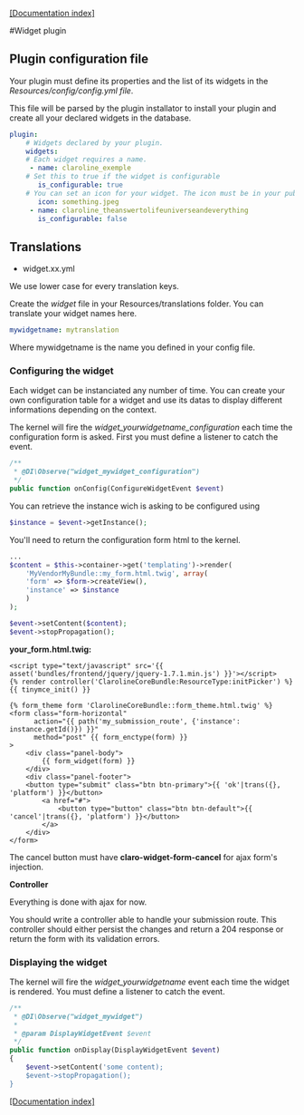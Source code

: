 [[Documentation index]][1]

#Widget plugin

## Plugin configuration file

Your plugin must define its properties and the list of its widgets in the
*Resources/config/config.yml file*.

This file will be parsed by the plugin installator to install your plugin and
create all your declared widgets in the database.

```yml
plugin:
    # Widgets declared by your plugin.
    widgets:
    # Each widget requires a name.
     - name: claroline_exemple
    # Set this to true if the widget is configurable
       is_configurable: true
    # You can set an icon for your widget. The icon must be in your public/images/icons folder.
       icon: something.jpeg
     - name: claroline_theanswertolifeuniverseandeverything
       is_configurable: false
```

## Translations

* widget.xx.yml

We use lower case for every translation keys.

Create the *widget* file in your Resources/translations folder.
You can translate your widget names here.

```yml
mywidgetname: mytranslation
```

Where mywidgetname is the name you defined in your config file.

### Configuring the widget

Each widget can be instanciated any number of time.
You can create your own configuration table for a widget and
use its datas to display different informations depending on the context.

The kernel will fire the *widget_yourwidgetname_configuration* each time the configuration form is asked.
First you must define a listener to catch the event.

```php
/**
 * @DI\Observe("widget_mywidget_configuration")
 */
public function onConfig(ConfigureWidgetEvent $event)
```

You can retrieve the instance wich is asking to be configured using

```php
$instance = $event->getInstance();
```

You'll need to return the configuration form html to the kernel.

```php
...
$content = $this->container->get('templating')->render(
    'MyVendorMyBundle::my_form.html.twig', array(
    'form' => $form->createView(),
    'instance' => $instance
    )
);

$event->setContent($content);
$event->stopPropagation();
```

**your_form.html.twig:**

```html+jinja
<script type="text/javascript" src='{{ asset('bundles/frontend/jquery/jquery-1.7.1.min.js') }}'></script>
{% render controller('ClarolineCoreBundle:ResourceType:initPicker') %}
{{ tinymce_init() }}

{% form_theme form 'ClarolineCoreBundle::form_theme.html.twig' %}
<form class="form-horizontal"
      action="{{ path('my_submission_route', {'instance': instance.getId()}) }}"
      method="post" {{ form_enctype(form) }}
>
    <div class="panel-body">
        {{ form_widget(form) }}
    </div>
    <div class="panel-footer">
    <button type="submit" class="btn btn-primary">{{ 'ok'|trans({}, 'platform') }}</button>
        <a href="#">
            <button type="button" class="btn btn-default">{{ 'cancel'|trans({}, 'platform') }}</button>
        </a>
    </div>
</form>
```

The cancel button must have **claro-widget-form-cancel** for ajax form's
injection.

**Controller**

Everything is done with ajax for now.

You should write a controller able to handle your submission route. This
controller should either persist the changes and return a 204 response or
return the form with its validation errors.

### Displaying the widget

The kernel will fire the *widget_yourwidgetname* event each time the widget is
rendered. You must define a listener to catch the event.

```php
/**
 * @DI\Observe("widget_mywidget")
 *
 * @param DisplayWidgetEvent $event
 */
public function onDisplay(DisplayWidgetEvent $event)
{
    $event->setContent('some content);
    $event->stopPropagation();
}
```

[[Documentation index]][1]

[1]: ../../index.md
